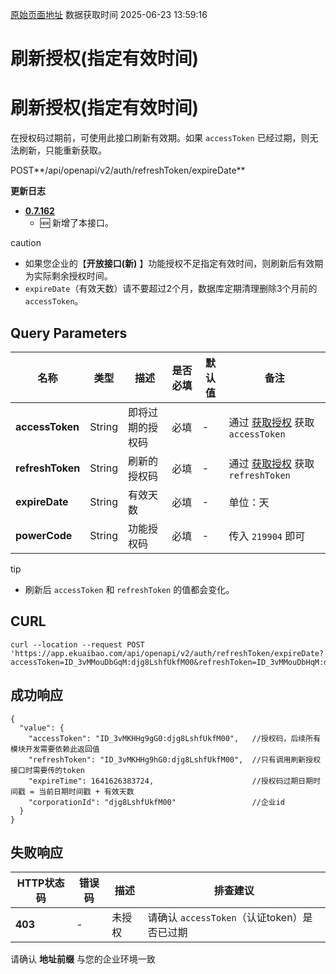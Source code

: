 [原始页面地址](https://docs.ekuaibao.com/docs/open-api/getting-started/refresh-auth-expireDate)
数据获取时间 2025-06-23 13:59:16

# 刷新授权(指定有效时间)

# 刷新授权(指定有效时间)  
  
在授权码过期前，可使用此接口刷新有效期。如果 `accessToken` 已经过期，则无法刷新，只能重新获取。

POST**/api/openapi/v2/auth/refreshToken/expireDate**

**更新日志**

  * [**0.7.162**](/updateLog/update-log#07162)
    * 🆕 新增了本接口。



caution

  * 如果您企业的【**开放接口(新)** 】功能授权不足指定有效时间，则刷新后有效期为实际剩余授权时间。
  * `expireDate`（有效天数）请不要超过2个月，数据库定期清理删除3个月前的 `accessToken`。



## Query Parameters​

名称| 类型| 描述| 是否必填| 默认值| 备注  
---|---|---|---|---|---  
**accessToken**|  String| 即将过期的授权码| 必填| -| 通过 [获取授权](/docs/open-api/getting-started/auth) 获取 `accessToken`  
**refreshToken**|  String| 刷新的授权码| 必填| -| 通过 [获取授权](/docs/open-api/getting-started/auth) 获取 `refreshToken`  
**expireDate**|  String| 有效天数| 必填| -| 单位：天  
**powerCode**|  String| 功能授权码| 必填| -| 传入 `219904` 即可  
  
tip

  * 刷新后 `accessToken` 和 `refreshToken` 的值都会变化。



## CURL​
    
    
    curl --location --request POST 'https://app.ekuaibao.com/api/openapi/v2/auth/refreshToken/expireDate?accessToken=ID_3vMMouDbGqM:djg8LshfUkfM00&refreshToken=ID_3vMMouDbHqM:djg8LshfUkfM00&expireDate=1&powerCode=219904'  
    

## 成功响应​
    
    
    {  
      "value": {  
        "accessToken": "ID_3vMKHHg9gG0:djg8LshfUkfM00",   //授权码，后续所有模块开发需要依赖此返回值  
        "refreshToken": "ID_3vMKHHg9hG0:djg8LshfUkfM00",  //只有调用刷新授权接口时需要传的token  
        "expireTime": 1641626383724,                      //授权码过期日期时间戳 = 当前日期时间戳 + 有效天数  
        "corporationId": "djg8LshfUkfM00"                 //企业id  
      }  
    }  
    

## 失败响应​

HTTP状态码| 错误码| 描述| 排查建议  
---|---|---|---  
**403**|  -| 未授权| 请确认 `accessToken`（认证token）是否已过期  
请确认 **地址前缀** 与您的企业环境一致
